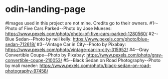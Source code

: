 # odin-landing-page

#Images used in this project are not  mine. Credits go to their owners.
#1--Photo of Five Cars Parked--Photo by Jose Mueses: https://www.pexels.com/photo/photo-of-five-cars-parked-1280560/
#2--Blue Sedan--Photo by neil kelly: https://www.pexels.com/photo/blue-sedan-712618/
#3--Vintage Car in City--Photo by Pixabay: https://www.pexels.com/photo/vintage-car-in-city-315952/
#4--Gray Convertible Coupe--Photo by Pixabay: https://www.pexels.com/photo/gray-convertible-coupe-210053/
#5--Black Sedan on Road Photography--Photo by mali maeder: https://www.pexels.com/photo/black-sedan-on-road-photography-97458/